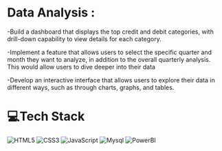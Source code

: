#  Data Analysis :

-Build a dashboard that displays the top credit and debit categories, with drill-down capability to view details for each category.

-Implement a feature that allows users to select the specific quarter and month they want to analyze, in addition to the overall quarterly analysis. This would allow users to dive deeper into their data

-Develop an interactive interface that allows users to explore their data in different ways, such as through charts, graphs, and tables.



# 💻Tech Stack
  ![HTML5](https://img.shields.io/badge/html5-%23E34F26.svg?style=plastic&logo=html5&logoColor=white) 
  ![CSS3](https://img.shields.io/badge/css3-%231572B6.svg?style=plastic&logo=css3&logoColor=white) 
  ![JavaScript](https://img.shields.io/badge/javascript-%23323330.svg?style=plastic&logo=javascript&logoColor=%23F7DF1E) 
  ![Mysql](https://img.shields.io/badge/MySQL-005C84?style=for-the-badge&logo=mysql&logoColor=white)
  ![PowerBI](https://img.shields.io/badge/PowerBI-F2C811?style=for-the-badge&logo=Power%20BI&logoColor=white)
  
  
